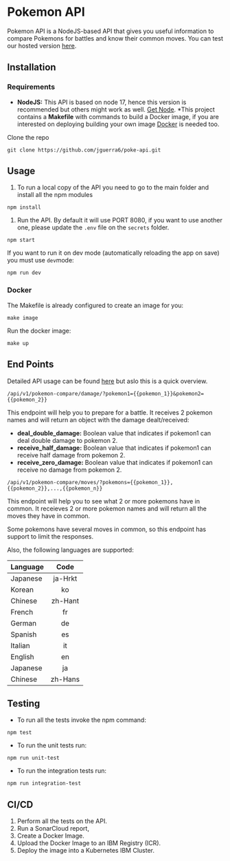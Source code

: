 # Pokemon API

Pokemon API is a NodeJS-based API that gives you useful information to compare Pokemons for battles and know their common moves. You can test our hosted version [here](http://169.51.200.120:31159/api/v1/).

## Installation

### Requirements

- **NodeJS:** This API is based on node 17, hence this version is recommended but others might work as well. [Get Node](https://nodejs.org/en/).
  \*This project contains a **Makefile** with commands to build a Docker image, if you are interested on deploying building your own image [Docker](https://docs.docker.com/get-docker/) is needed too.

Clone the repo

```
git clone https://github.com/jguerra6/poke-api.git
```

## Usage

1. To run a local copy of the API you need to go to the main folder and install all the npm modules

```
npm install
```

1. Run the API. By default it will use PORT 8080, if you want to use another one, please update the `.env` file on the `secrets` folder.

```
npm start
```

If you want to run it on dev mode (automatically reloading the app on save) you must use `dev`mode:

```
npm run dev
```

### Docker

The Makefile is already configured to create an image for you:

```
make image
```

Run the docker image:

```
make up
```

## End Points

Detailed API usage can be found [here](https://jguerra6.github.io/poke-api) but aslo this is a quick overview.

```
/api/v1/pokemon-compare/damage/?pokemon1={{pokemon_1}}&pokemon2={{pokemon_2}}
```

This endpoint will help you to prepare for a battle. It receives 2 pokemon names and will return an object with the damage dealt/received:

- **deal_double_damage:** Boolean value that indicates if pokemon1 can deal double damage to pokemon 2.
- **receive_half_damage:** Boolean value that indicates if pokemon1 can receive half damage from pokemon 2.
- **receive_zero_damage:** Boolean value that indicates if pokemon1 can receive no damage from pokemon 2.

```
/api/v1/pokemon-compare/moves/?pokemons={{pokemon_1}},{{pokemon_2}},...,{{pokemon_n}}
```

This endpoint will help you to see what 2 or more pokemons have in common. It receieves 2 or more pokemon names and will return all the moves they have in common.

Some pokemons have several moves in common, so this endpoint has support to limit the responses.

Also, the following languages are supported:

| Language |  Code   |
| -------- | :-----: |
| Japanese | ja-Hrkt |
| Korean   |   ko    |
| Chinese  | zh-Hant |
| French   |   fr    |
| German   |   de    |
| Spanish  |   es    |
| Italian  |   it    |
| English  |   en    |
| Japanese |   ja    |
| Chinese  | zh-Hans |

## Testing

- To run all the tests invoke the npm command:

```
npm test
```

- To run the unit tests run:

```
npm run unit-test
```

- To run the integration tests run:

```
npm run integration-test
```

## CI/CD

1. Perform all the tests on the API.
1. Run a SonarCloud report,
1. Create a Docker Image.
1. Upload the Docker Image to an IBM Registry (ICR).
1. Deploy the image into a Kubernetes IBM Cluster.
